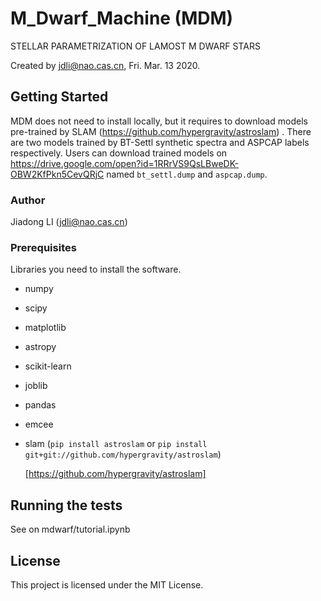 # M_Dwarf_Machine (MDM)
STELLAR PARAMETRIZATION OF LAMOST M DWARF STARS

Created by jdli@nao.cas.cn, Fri. Mar. 13 2020.

## Getting Started

MDM does not need to install locally, but it requires to download models pre-trained by SLAM (https://github.com/hypergravity/astroslam) . There are two models trained by BT-Settl synthetic spectra and ASPCAP labels respectively.  Users can download trained models on https://drive.google.com/open?id=1RRrVS9QsLBweDK-OBW2KfPkn5CevQRjC named `bt_settl.dump` and `aspcap.dump`.

### Author

Jiadong LI (jdli@nao.cas.cn)

### Prerequisites

Libraries you need to install the software.

* numpy

* scipy

* matplotlib

* astropy

* scikit-learn

* joblib

* pandas

* emcee

* slam (`pip install astroslam` or `pip install git+git://github.com/hypergravity/astroslam`)

  [https://github.com/hypergravity/astroslam]


## Running the tests

See on mdwarf/tutorial.ipynb


## License

This project is licensed under the MIT License.

